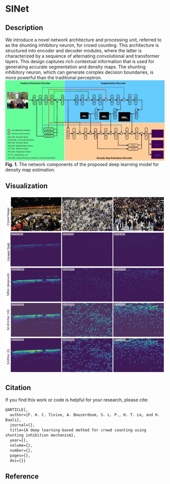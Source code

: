 # SINet
## Description
We introduce a novel network architecture and processing unit, referred to as the shunting inhibitory neuron, for crowd counting. This architecture is structured into encoder and decoder modules, where the latter is characterized by a sequence of alternating convolutional and transformer layers. This design captures rich contextual information that is used for generating accurate segmentation and density maps. The shunting inhibitory neuron, which can generate complex decision boundaries, is more powerful than the traditional perceptron.
![alt_text](./assets/model.jpg)
**Fig. 1.** The network components of the proposed deep learning model for density map estimation.
## Visualization
![alt_text](./assets/visualization.jpg)
## Citation
If you find this work or code is helpful for your research, please cite:
```
@ARTICLE{,
  author={F. H. C. Tivive, A. Bouzerdoum, S. L. P., H. T. Le, and H. Baali},
  journal={}, 
  title={A deep learning-based method for crowd counting using shunting inhibition mechanism}, 
  year={},
  volume={},
  number={},
  pages={},
  doi={}}
  ```
## Reference

